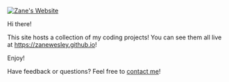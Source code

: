 [![Zane's Website](https://zanewesley.github.io/images/icon.png)](https://zanewesley.github.io)

Hi there!

This site hosts a collection of my coding projects! You can see them all live at <a href="https://zanewesley.github.io/">https://zanewesley.github.io</a>!

Enjoy!

Have feedback or questions? Feel free to <a href="https://zanewesley.github.io/about#contact">contact me</a>!
